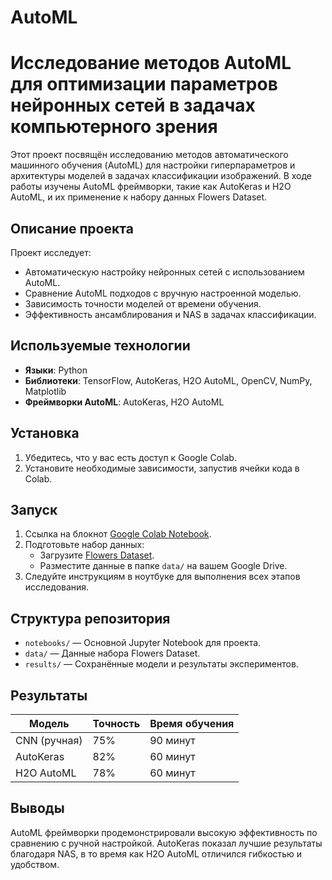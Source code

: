 # AutoML

# Исследование методов AutoML для оптимизации параметров нейронных сетей в задачах компьютерного зрения

Этот проект посвящён исследованию методов автоматического машинного обучения (AutoML) для настройки гиперпараметров и архитектуры моделей в задачах классификации изображений. В ходе работы изучены AutoML фреймворки, такие как AutoKeras и H2O AutoML, и их применение к набору данных Flowers Dataset.

## Описание проекта

Проект исследует:
- Автоматическую настройку нейронных сетей с использованием AutoML.
- Сравнение AutoML подходов с вручную настроенной моделью.
- Зависимость точности моделей от времени обучения.
- Эффективность ансамблирования и NAS в задачах классификации.

## Используемые технологии

- **Языки**: Python
- **Библиотеки**: TensorFlow, AutoKeras, H2O AutoML, OpenCV, NumPy, Matplotlib
- **Фреймворки AutoML**: AutoKeras, H2O AutoML

## Установка

1. Убедитесь, что у вас есть доступ к Google Colab.
2. Установите необходимые зависимости, запустив ячейки кода в Colab.

## Запуск

1. Ссылка на блокнот [Google Colab Notebook](https://colab.research.google.com/drive/1SKAdM02d8kCeWMcNEvFdTm3RRahIbCjB?usp=sharing).  
2. Подготовьте набор данных:
   - Загрузите [Flowers Dataset](https://www.kaggle.com/datasets/imsparsh/flowers-dataset).
   - Разместите данные в папке `data/` на вашем Google Drive.
3. Следуйте инструкциям в ноутбуке для выполнения всех этапов исследования.

## Структура репозитория

- `notebooks/` — Основной Jupyter Notebook для проекта.
- `data/` — Данные набора Flowers Dataset.
- `results/` — Сохранённые модели и результаты экспериментов.

## Результаты

| Модель         | Точность | Время обучения |
|----------------|----------|----------------|
| CNN (ручная)   | 75%      | 90 минут       |
| AutoKeras      | 82%      | 60 минут       |
| H2O AutoML     | 78%      | 60 минут       |

## Выводы

AutoML фреймворки продемонстрировали высокую эффективность по сравнению с ручной настройкой. AutoKeras показал лучшие результаты благодаря NAS, в то время как H2O AutoML отличился гибкостью и удобством.

